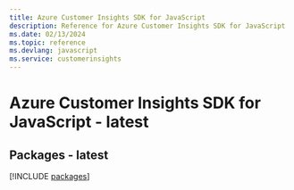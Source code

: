 ```yaml
---
title: Azure Customer Insights SDK for JavaScript
description: Reference for Azure Customer Insights SDK for JavaScript
ms.date: 02/13/2024
ms.topic: reference
ms.devlang: javascript
ms.service: customerinsights
---
```

# Azure Customer Insights SDK for JavaScript - latest
## Packages - latest
[!INCLUDE [packages](customer-insights-index.md)]